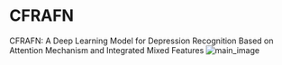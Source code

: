 # CFRAFN
CFRAFN: A Deep Learning Model for Depression Recognition Based on Attention Mechanism and Integrated Mixed Features
![main_image](images/main_image.png)